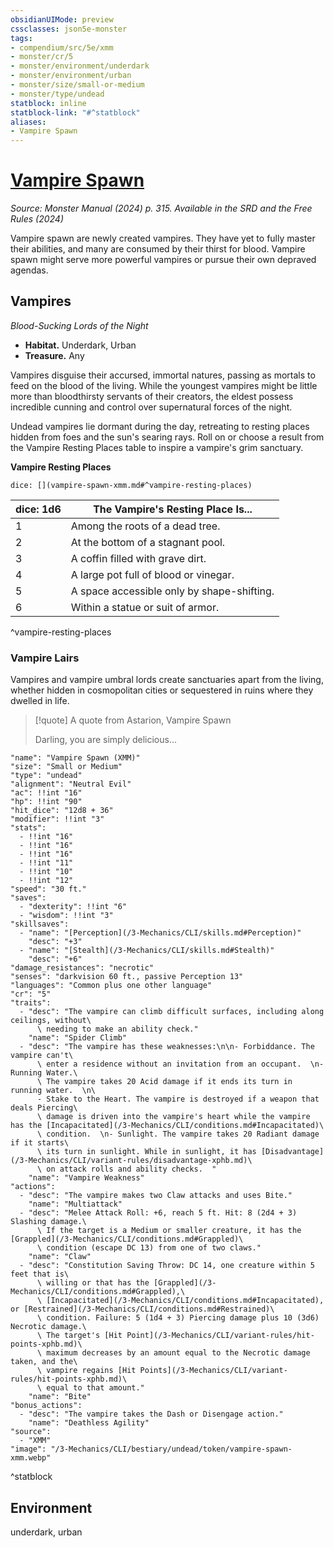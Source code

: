 ```yaml
---
obsidianUIMode: preview
cssclasses: json5e-monster
tags:
- compendium/src/5e/xmm
- monster/cr/5
- monster/environment/underdark
- monster/environment/urban
- monster/size/small-or-medium
- monster/type/undead
statblock: inline
statblock-link: "#^statblock"
aliases:
- Vampire Spawn
---
```

# [Vampire Spawn](3-Mechanics\CLI\bestiary\undead/vampire-spawn-xmm.md)
*Source: Monster Manual (2024) p. 315. Available in the <span title='Systems Reference Document (5.2)'>SRD</span> and the Free Rules (2024)*  

Vampire spawn are newly created vampires. They have yet to fully master their abilities, and many are consumed by their thirst for blood. Vampire spawn might serve more powerful vampires or pursue their own depraved agendas.

## Vampires

*Blood-Sucking Lords of the Night*

- **Habitat.** Underdark, Urban  
- **Treasure.** Any  

Vampires disguise their accursed, immortal natures, passing as mortals to feed on the blood of the living. While the youngest vampires might be little more than bloodthirsty servants of their creators, the eldest possess incredible cunning and control over supernatural forces of the night.

Undead vampires lie dormant during the day, retreating to resting places hidden from foes and the sun's searing rays. Roll on or choose a result from the Vampire Resting Places table to inspire a vampire's grim sanctuary.

**Vampire Resting Places**

`dice: [](vampire-spawn-xmm.md#^vampire-resting-places)`

| dice: 1d6 | The Vampire's Resting Place Is... |
|-----------|-----------------------------------|
| 1 | Among the roots of a dead tree. |
| 2 | At the bottom of a stagnant pool. |
| 3 | A coffin filled with grave dirt. |
| 4 | A large pot full of blood or vinegar. |
| 5 | A space accessible only by shape-shifting. |
| 6 | Within a statue or suit of armor. |
^vampire-resting-places

### Vampire Lairs

Vampires and vampire umbral lords create sanctuaries apart from the living, whether hidden in cosmopolitan cities or sequestered in ruins where they dwelled in life.

> [!quote] A quote from Astarion, Vampire Spawn  
> 
> Darling, you are simply delicious...


```statblock
"name": "Vampire Spawn (XMM)"
"size": "Small or Medium"
"type": "undead"
"alignment": "Neutral Evil"
"ac": !!int "16"
"hp": !!int "90"
"hit_dice": "12d8 + 36"
"modifier": !!int "3"
"stats":
  - !!int "16"
  - !!int "16"
  - !!int "16"
  - !!int "11"
  - !!int "10"
  - !!int "12"
"speed": "30 ft."
"saves":
  - "dexterity": !!int "6"
  - "wisdom": !!int "3"
"skillsaves":
  - "name": "[Perception](/3-Mechanics/CLI/skills.md#Perception)"
    "desc": "+3"
  - "name": "[Stealth](/3-Mechanics/CLI/skills.md#Stealth)"
    "desc": "+6"
"damage_resistances": "necrotic"
"senses": "darkvision 60 ft., passive Perception 13"
"languages": "Common plus one other language"
"cr": "5"
"traits":
  - "desc": "The vampire can climb difficult surfaces, including along ceilings, without\
      \ needing to make an ability check."
    "name": "Spider Climb"
  - "desc": "The vampire has these weaknesses:\n\n- Forbiddance. The vampire can't\
      \ enter a residence without an invitation from an occupant.  \n- Running Water.\
      \ The vampire takes 20 Acid damage if it ends its turn in running water.  \n\
      - Stake to the Heart. The vampire is destroyed if a weapon that deals Piercing\
      \ damage is driven into the vampire's heart while the vampire has the [Incapacitated](/3-Mechanics/CLI/conditions.md#Incapacitated)\
      \ condition.  \n- Sunlight. The vampire takes 20 Radiant damage if it starts\
      \ its turn in sunlight. While in sunlight, it has [Disadvantage](/3-Mechanics/CLI/variant-rules/disadvantage-xphb.md)\
      \ on attack rolls and ability checks.  "
    "name": "Vampire Weakness"
"actions":
  - "desc": "The vampire makes two Claw attacks and uses Bite."
    "name": "Multiattack"
  - "desc": "Melee Attack Roll: +6, reach 5 ft. Hit: 8 (2d4 + 3) Slashing damage.\
      \ If the target is a Medium or smaller creature, it has the [Grappled](/3-Mechanics/CLI/conditions.md#Grappled)\
      \ condition (escape DC 13) from one of two claws."
    "name": "Claw"
  - "desc": "Constitution Saving Throw: DC 14, one creature within 5 feet that is\
      \ willing or that has the [Grappled](/3-Mechanics/CLI/conditions.md#Grappled),\
      \ [Incapacitated](/3-Mechanics/CLI/conditions.md#Incapacitated), or [Restrained](/3-Mechanics/CLI/conditions.md#Restrained)\
      \ condition. Failure: 5 (1d4 + 3) Piercing damage plus 10 (3d6) Necrotic damage.\
      \ The target's [Hit Point](/3-Mechanics/CLI/variant-rules/hit-points-xphb.md)\
      \ maximum decreases by an amount equal to the Necrotic damage taken, and the\
      \ vampire regains [Hit Points](/3-Mechanics/CLI/variant-rules/hit-points-xphb.md)\
      \ equal to that amount."
    "name": "Bite"
"bonus_actions":
  - "desc": "The vampire takes the Dash or Disengage action."
    "name": "Deathless Agility"
"source":
  - "XMM"
"image": "/3-Mechanics/CLI/bestiary/undead/token/vampire-spawn-xmm.webp"
```
^statblock

## Environment

underdark, urban